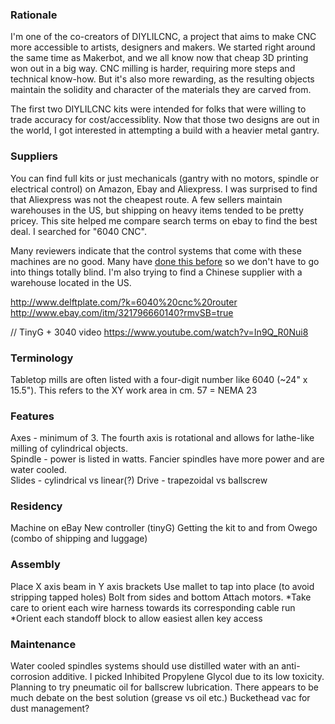 ### Rationale

I'm one of the co-creators of DIYLILCNC, a project that aims to make
CNC more accessible to artists, designers and makers. We started right
around the same time as Makerbot, and we all know now that cheap 3D printing
won out in a big way. CNC milling is harder, requiring more steps and
technical know-how. But it's also more rewarding, as the resulting
objects maintain the solidity and character of the materials they are
carved from.

The first two DIYLILCNC kits were intended for folks that were willing to trade
accuracy for cost/accessiblity. Now that those two designs are out in
the world, I got interested in attempting a build with a heavier metal gantry.

### Suppliers

You can find full kits or just mechanicals (gantry with no motors, spindle or
electrical control) on Amazon, Ebay and Aliexpress. I was surprised to
find that Aliexpress was not the cheapest route. A few sellers
maintain warehouses in the US, but shipping on heavy items tended to be
pretty pricey. This site helped me compare search terms on ebay to find
the best deal. I searched for "6040 CNC".

Many reviewers indicate that
the control systems that come with these machines are no good. Many have
[done this before](http://www.eevblog.com/forum/reviews/china-cnc-6040-setup-testing-review/?PHPSESSID=0521816f3f32ad12d44d4c11fb0a35c8) 
so we don't have to go into things totally blind. I'm also trying to find a Chinese supplier with a warehouse located in the US.

http://www.delftplate.com/?k=6040%20cnc%20router
http://www.ebay.com/itm/321796660140?rmvSB=true

// TinyG + 3040 video
https://www.youtube.com/watch?v=In9Q_R0Nui8



### Terminology

Tabletop mills are often listed with a four-digit number like 6040 (~24" x 15.5"). This refers to the XY work area in cm. 
57 = NEMA 23

### Features

Axes - minimum of 3. The fourth axis is rotational and allows for lathe-like milling of cylindrical objects.  
Spindle -  power is listed in watts. Fancier spindles have more power and are water cooled.  
Slides - cylindrical vs linear(?) 
Drive - trapezoidal vs ballscrew

### Residency

Machine on eBay 
New controller (tinyG) 
Getting the kit to and from Owego (combo of shipping and luggage)

### Assembly  

Place X axis beam in Y axis brackets 
Use mallet to tap into place (to avoid stripping tapped holes) 
Bolt from sides and bottom 
Attach motors. 
 *Take care to orient each wire harness towards its corresponding cable run 
 *Orient each standoff block to allow easiest allen key access
 
### Maintenance

Water cooled spindles systems should use distilled water with an anti-corrosion additive. I picked Inhibited Propylene Glycol due to its low toxicity. 
Planning to try pneumatic oil for ballscrew lubrication. There appears to be much debate on the best solution (grease vs oil etc.) 
Buckethead vac for dust management?
